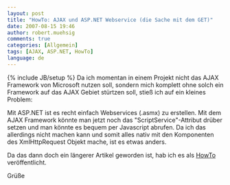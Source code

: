 ```yaml
---
layout: post
title: "HowTo: AJAX und ASP.NET Webservice (die Sache mit dem GET)"
date: 2007-08-15 19:46
author: robert.muehsig
comments: true
categories: [Allgemein]
tags: [AJAX, ASP.NET, HowTo]
language: de
---
```

{% include JB/setup %}
Da ich momentan in einem Projekt nicht das AJAX Framework von Microsoft nutzen soll, sondern mich komplett ohne solch ein Framework auf das AJAX Gebiet stürtzen soll, stieß ich auf ein kleines Problem:

Mit ASP.NET ist es recht einfach Webservices (.asmx) zu erstellen. Mit dem AJAX Framework könnte man jetzt noch das "ScriptService"-Attribut drüber setzen und man könnte es bequem per Javascript abrufen. Da ich das allerdings nicht machen kann und somit alles nativ mit den Komponenten des XmlHttpRequest Objekt mache, ist es etwas anders.

Da das dann doch ein längerer Artikel geworden ist, hab ich es als <a href="{{BASE_PATH}}/artikel/howto-ajax-und-aspnet-webservices/" title="HowTo: AJAX und ASP.NET Webservices">HowTo</a> veröffentlicht.

Grüße
